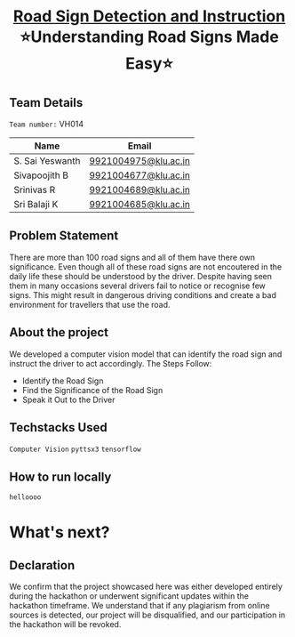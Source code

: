 <h1 align="center" style="border-bottom: none">
    <b>
        <a href="https://www.google.com"> Road Sign Detection and Instruction </a><br>
    </b>
    ⭐️Understanding Road Signs Made Easy⭐️ <br>
</h1>

## Team Details
`Team number:` VH014

| Name            | Email                 |
| -------------   | -------------         |
| S. Sai Yeswanth | 9921004975@klu.ac.in  |
| Sivapoojith B   | 9921004677@klu.ac.in  |
| Srinivas R      | 9921004689@klu.ac.in  |
| Sri Balaji K    | 9921004685@klu.ac.in  |

## Problem Statement
There are more than 100 road signs and all of them have there own significance. Even though all of these road signs are not encoutered in the daily life these should be understood by the driver. Despite having seen them in many occasions several drivers fail to notice or recognise few signs. This might result in dangerous driving conditions and create a bad environment for travellers that use the road.
## About the project
We developed a computer vision model that can identify the road sign and instruct the driver to act accordingly. The Steps Follow:
- Identify the Road Sign
- Find the Significance of the Road Sign
- Speak it Out to the Driver
## Techstacks Used 
`Computer Vision` `pyttsx3` `tensorflow` 
## How to run locally
```
helloooo
```
# What's next?
## Declaration
We confirm that the project showcased here was either developed entirely during the hackathon or underwent significant updates within the hackathon timeframe. We understand that if any plagiarism from online sources is detected, our project will be disqualified, and our participation in the hackathon will be revoked.
